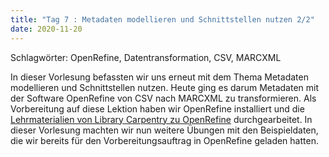 ```yaml
---
title: "Tag 7 : Metadaten modellieren und Schnittstellen nutzen 2/2"
date: 2020-11-20
---
```


Schlagwörter: OpenRefine, Datentransformation, CSV, MARCXML

In dieser Vorlesung befassten wir uns erneut mit dem Thema Metadaten modellieren und Schnittstellen nutzen. Heute ging es darum Metadaten mit der Software OpenRefine von CSV nach MARCXML zu transformieren.
Als Vorbereitung auf diese Lektion haben wir OpenRefine installiert und die [Lehrmaterialien von Library Carpentry zu OpenRefine](https://librarycarpentry.org/lc-open-refine/) durchgearbeitet. In dieser Vorlesung machten wir nun weitere Übungen mit den Beispieldaten, die wir bereits für den Vorbereitungsauftrag in OpenRefine geladen hatten. 





